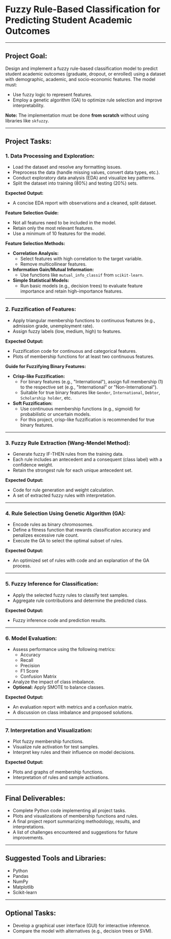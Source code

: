 # Fuzzy Rule-Based Classification for Predicting Student Academic Outcomes

---

## Project Goal:
Design and implement a fuzzy rule-based classification model to predict student academic outcomes (graduate, dropout, or enrolled) using a dataset with demographic, academic, and socio-economic features. The model must:

- Use fuzzy logic to represent features.
- Employ a genetic algorithm (GA) to optimize rule selection and improve interpretability.

**Note:** The implementation must be done **from scratch** without using libraries like `skfuzzy`.

---

## Project Tasks:

### 1. Data Processing and Exploration:
- Load the dataset and resolve any formatting issues.
- Preprocess the data (handle missing values, convert data types, etc.).
- Conduct exploratory data analysis (EDA) and visualize key patterns.
- Split the dataset into training (80%) and testing (20%) sets.

**Expected Output:**
- A concise EDA report with observations and a cleaned, split dataset.

**Feature Selection Guide:**
- Not all features need to be included in the model.
- Retain only the most relevant features.
- Use a minimum of 10 features for the model.

**Feature Selection Methods:**
- **Correlation Analysis:**  
  - Select features with high correlation to the target variable.  
  - Remove multicollinear features.
- **Information Gain/Mutual Information:**  
  - Use functions like `mutual_info_classif` from `scikit-learn`.
- **Simple Statistical Models:**  
  - Run basic models (e.g., decision trees) to evaluate feature importance and retain high-importance features.

---

### 2. Fuzzification of Features:
- Apply triangular membership functions to continuous features (e.g., admission grade, unemployment rate).
- Assign fuzzy labels (low, medium, high) to features.

**Expected Output:**
- Fuzzification code for continuous and categorical features.
- Plots of membership functions for at least two continuous features.

**Guide for Fuzzifying Binary Features:**
- **Crisp-like Fuzzification:**  
  - For binary features (e.g., "International"), assign full membership (1) to the respective set (e.g., "International" or "Non-International").  
  - Suitable for true binary features like `Gender`, `International`, `Debtor`, `Scholarship holder`, etc.
- **Soft Fuzzification:**  
  - Use continuous membership functions (e.g., sigmoid) for probabilistic or uncertain models.  
  - For this project, crisp-like fuzzification is recommended for true binary features.

---

### 3. Fuzzy Rule Extraction (Wang-Mendel Method):
- Generate fuzzy IF-THEN rules from the training data.
- Each rule includes an antecedent and a consequent (class label) with a confidence weight.
- Retain the strongest rule for each unique antecedent set.

**Expected Output:**
- Code for rule generation and weight calculation.
- A set of extracted fuzzy rules with interpretation.

---

### 4. Rule Selection Using Genetic Algorithm (GA):
- Encode rules as binary chromosomes.
- Define a fitness function that rewards classification accuracy and penalizes excessive rule count.
- Execute the GA to select the optimal subset of rules.

**Expected Output:**
- An optimized set of rules with code and an explanation of the GA process.

---

### 5. Fuzzy Inference for Classification:
- Apply the selected fuzzy rules to classify test samples.
- Aggregate rule contributions and determine the predicted class.

**Expected Output:**
- Fuzzy inference code and prediction results.

---

### 6. Model Evaluation:
- Assess performance using the following metrics:  
  - Accuracy  
  - Recall  
  - Precision  
  - F1 Score  
  - Confusion Matrix  
- Analyze the impact of class imbalance.  
- **Optional:** Apply SMOTE to balance classes.

**Expected Output:**
- An evaluation report with metrics and a confusion matrix.
- A discussion on class imbalance and proposed solutions.

---

### 7. Interpretation and Visualization:
- Plot fuzzy membership functions.
- Visualize rule activation for test samples.
- Interpret key rules and their influence on model decisions.

**Expected Output:**
- Plots and graphs of membership functions.
- Interpretation of rules and sample activations.

---

## Final Deliverables:
- Complete Python code implementing all project tasks.
- Plots and visualizations of membership functions and rules.
- A final project report summarizing methodology, results, and interpretations.
- A list of challenges encountered and suggestions for future improvements.

---

## Suggested Tools and Libraries:
- Python
- Pandas
- NumPy
- Matplotlib
- Scikit-learn

---

## Optional Tasks:
- Develop a graphical user interface (GUI) for interactive inference.
- Compare the model with alternatives (e.g., decision trees or SVM).

